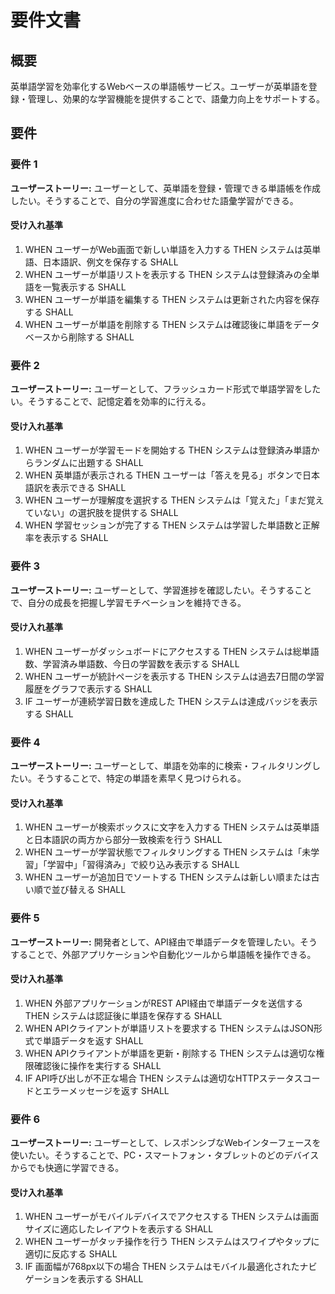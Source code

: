 # 要件文書

## 概要

英単語学習を効率化するWebベースの単語帳サービス。ユーザーが英単語を登録・管理し、効果的な学習機能を提供することで、語彙力向上をサポートする。

## 要件

### 要件 1

**ユーザーストーリー:** ユーザーとして、英単語を登録・管理できる単語帳を作成したい。そうすることで、自分の学習進度に合わせた語彙学習ができる。

#### 受け入れ基準

1. WHEN ユーザーがWeb画面で新しい単語を入力する THEN システムは英単語、日本語訳、例文を保存する SHALL
2. WHEN ユーザーが単語リストを表示する THEN システムは登録済みの全単語を一覧表示する SHALL
3. WHEN ユーザーが単語を編集する THEN システムは更新された内容を保存する SHALL
4. WHEN ユーザーが単語を削除する THEN システムは確認後に単語をデータベースから削除する SHALL

### 要件 2

**ユーザーストーリー:** ユーザーとして、フラッシュカード形式で単語学習をしたい。そうすることで、記憶定着を効率的に行える。

#### 受け入れ基準

1. WHEN ユーザーが学習モードを開始する THEN システムは登録済み単語からランダムに出題する SHALL
2. WHEN 英単語が表示される THEN ユーザーは「答えを見る」ボタンで日本語訳を表示できる SHALL
3. WHEN ユーザーが理解度を選択する THEN システムは「覚えた」「まだ覚えていない」の選択肢を提供する SHALL
4. WHEN 学習セッションが完了する THEN システムは学習した単語数と正解率を表示する SHALL

### 要件 3

**ユーザーストーリー:** ユーザーとして、学習進捗を確認したい。そうすることで、自分の成長を把握し学習モチベーションを維持できる。

#### 受け入れ基準

1. WHEN ユーザーがダッシュボードにアクセスする THEN システムは総単語数、学習済み単語数、今日の学習数を表示する SHALL
2. WHEN ユーザーが統計ページを表示する THEN システムは過去7日間の学習履歴をグラフで表示する SHALL
3. IF ユーザーが連続学習日数を達成した THEN システムは達成バッジを表示する SHALL

### 要件 4

**ユーザーストーリー:** ユーザーとして、単語を効率的に検索・フィルタリングしたい。そうすることで、特定の単語を素早く見つけられる。

#### 受け入れ基準

1. WHEN ユーザーが検索ボックスに文字を入力する THEN システムは英単語と日本語訳の両方から部分一致検索を行う SHALL
2. WHEN ユーザーが学習状態でフィルタリングする THEN システムは「未学習」「学習中」「習得済み」で絞り込み表示する SHALL
3. WHEN ユーザーが追加日でソートする THEN システムは新しい順または古い順で並び替える SHALL

### 要件 5

**ユーザーストーリー:** 開発者として、API経由で単語データを管理したい。そうすることで、外部アプリケーションや自動化ツールから単語帳を操作できる。

#### 受け入れ基準

1. WHEN 外部アプリケーションがREST API経由で単語データを送信する THEN システムは認証後に単語を保存する SHALL
2. WHEN APIクライアントが単語リストを要求する THEN システムはJSON形式で単語データを返す SHALL
3. WHEN APIクライアントが単語を更新・削除する THEN システムは適切な権限確認後に操作を実行する SHALL
4. IF API呼び出しが不正な場合 THEN システムは適切なHTTPステータスコードとエラーメッセージを返す SHALL

### 要件 6

**ユーザーストーリー:** ユーザーとして、レスポンシブなWebインターフェースを使いたい。そうすることで、PC・スマートフォン・タブレットのどのデバイスからでも快適に学習できる。

#### 受け入れ基準

1. WHEN ユーザーがモバイルデバイスでアクセスする THEN システムは画面サイズに適応したレイアウトを表示する SHALL
2. WHEN ユーザーがタッチ操作を行う THEN システムはスワイプやタップに適切に反応する SHALL
3. IF 画面幅が768px以下の場合 THEN システムはモバイル最適化されたナビゲーションを表示する SHALL